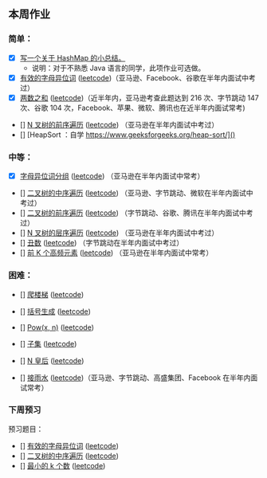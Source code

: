 ## 本周作业

### 简单：

* [x] [写一个关于 HashMap 的小总结。](week02-notes.md) 
    * 说明：对于不熟悉 Java 语言的同学，此项作业可选做。
* [x] [有效的字母异位词](code/242-valid-anagram.md) ([leetcode](https://leetcode-cn.com/problems/valid-anagram/description/))（亚马逊、Facebook、谷歌在半年内面试中考过）
* [x] [两数之和](code/01-two-sum.md) ([leetcode](https://leetcode-cn.com/problems/two-sum/description/))（近半年内，亚马逊考查此题达到 216 次、字节跳动 147 次、谷歌 104 次，Facebook、苹果、微软、腾讯也在近半年内面试常考)
* [] [N 叉树的前序遍历]() ([leetcode]()) （亚马逊在半年内面试中考过）
* [] [HeapSort ：自学 https://www.geeksforgeeks.org/heap-sort/]() 


### 中等：

* [x] [字母异位词分组](code/49-group-anagrams.md) ([leetcode](https://leetcode-cn.com/problems/group-anagrams/)) （亚马逊在半年内面试中常考）
* [] [二叉树的中序遍历]() ([leetcode]()) （亚马逊、字节跳动、微软在半年内面试中考过）
* [] [二叉树的前序遍历]() ([leetcode]()) （字节跳动、谷歌、腾讯在半年内面试中考过）
* [] [N 叉树的层序遍历]() ([leetcode]()) （亚马逊在半年内面试中考过）
* [] [丑数]() ([leetcode]()) （字节跳动在半年内面试中考过）
* [] [前 K 个高频元素]() ([leetcode]()) （亚马逊在半年内面试中常考）



### 困难：

* [] [爬楼梯]() ([leetcode]()) 
* [] [括号生成]() ([leetcode]()) 
* [] [Pow(x, n)]() ([leetcode]()) 
* [] [子集]() ([leetcode]()) 
* [] [N 皇后]() ([leetcode]()) 


* [] [接雨水]() ([leetcode](https://leetcode.com/problems/trapping-rain-water/))（亚马逊、字节跳动、高盛集团、Facebook 在半年内面试常考）

### 下周预习
预习题目：
* [] [有效的字母异位词]() ([leetcode](https://leetcode-cn.com/problems/valid-anagram/description/))
* [] [二叉树的中序遍历]() ([leetcode](https://leetcode-cn.com/problems/binary-tree-inorder-traversal/))
* [] [最小的 k 个数]() ([leetcode](https://leetcode-cn.com/problems/zui-xiao-de-kge-shu-lcof/))

